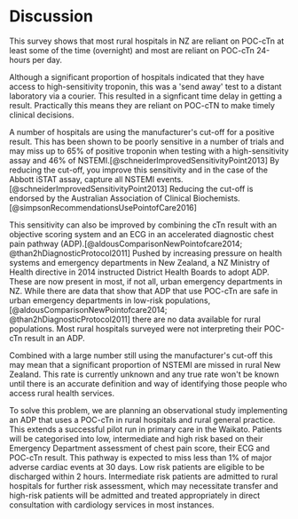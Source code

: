 # Discussion
This survey shows that most rural hospitals in NZ are reliant on POC-cTn at least some of the time (overnight) and most are reliant on POC-cTn 24-hours per day.

Although a significant proportion of hospitals indicated that they have access to high-sensitivity troponin, this was a 'send away' test to a distant laboratory via a courier. This resulted in a signficant time delay in getting a result. Practically this means they are reliant on POC-cTN to make timely clinical decisions.

A number of hospitals are using the manufacturer's cut-off for a positive result. This has been shown to be poorly sensitive in a number of trials and may miss up to 65% of positive troponin when testing with a high-sensitivity assay and 46% of NSTEMI.[@schneiderImprovedSensitivityPoint2013] By reducing the cut-off, you improve this sensitivity and in the case of the Abbott iSTAT assay, capture all NSTEMI events.[@schneiderImprovedSensitivityPoint2013] Reducing the cut-off is endorsed by the Australian Association of Clinical Biochemists.[@simpsonRecommendationsUsePointofCare2016]

This sensitivity can also be improved by combining the cTn result with an objective scoring system and an ECG in an accelerated diagnostic chest pain pathway (ADP).[@aldousComparisonNewPointofcare2014; @than2hDiagnosticProtocol2011] Pushed by increasing pressure on health systems and emergency departments in New Zealand, a NZ Ministry of Health directive in 2014 instructed District Health Boards to adopt ADP. These are now present in most, if not all, urban emergency departments in NZ. While there are data that show that ADP that use POC-cTn are safe in urban emergency departments in low-risk populations,[@aldousComparisonNewPointofcare2014; @than2hDiagnosticProtocol2011] there are no data available for rural populations. Most rural hospitals surveyed were not interpreting their POC-cTn result in an ADP.

Combined with a large number still using the manufacturer's cut-off this may mean that a significant proportion of NSTEMI are missed in rural New Zealand. This rate is currently unknown and any true rate won't be known until there is an accurate definition and way of identifying those people who access rural health services.

To solve this problem, we are planning an observational study implementing an ADP that uses a POC-cTn in rural hospitals and rural general practice. This extends a successful pilot run in primary care in the Waikato. Patients will be categorised into low, intermediate and high risk based on their Emergency Department assessment of chest pain score, their ECG and POC-cTn result. This pathway is expected to miss less than 1% of major adverse cardiac events at 30 days. Low risk patients are eligible to be discharged within 2 hours. Intermediate risk patients are admitted to rural hospitals for further risk assessment, which may necessitate transfer and high-risk patients will be admitted and treated appropriately in direct consultation with cardiology services in most instances.

